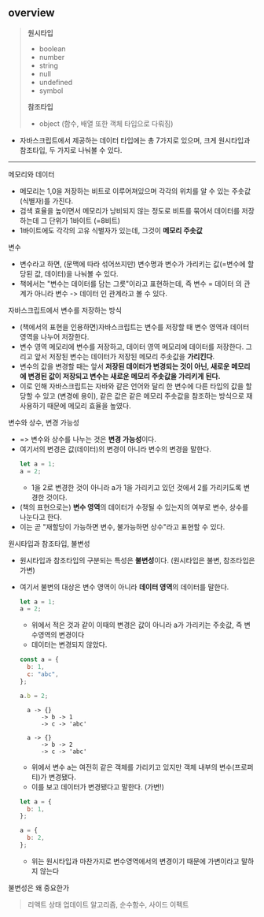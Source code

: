 ## overview

> **원시타입**
>
> - boolean
> - number
> - string
> - null
> - undefined
> - symbol
>
> **참조타입**
>
> - object (함수, 배열 또한 객체 타입으로 다뤄짐)

- 자바스크립트에서 제공하는 데이터 타입에는 총 7가지로 있으며, 크게 원시타입과 참조타입, 두 가지로 나눠볼 수 있다.

---

메모리와 데이터

- 메모리는 1,0을 저장하는 비트로 이루어져있으며 각각의 위치를 알 수 있는 주솟값(식별자)를 가진다.
- 검색 효율을 높이면서 메모리가 낭비되지 않는 정도로 비트를 묶어서 데이터를 저장하는데 그 단위가 1바이트 (=8비트)
- 1바이트에도 각각의 고유 식별자가 있는데, 그것이 **메모리 주솟값**

변수

- 변수라고 하면, (문맥에 따라 섞어쓰지만) 변수명과 변수가 가리키는 값(=변수에 할당된 값, 데이터)을 나눠볼 수 있다.
- 책에서는 "변수는 데이터를 담는 그릇"이라고 표현하는데, 즉 변수 = 데이터 의 관계가 아니라 변수 -> 데이터 인 관계라고 볼 수 있다.

자바스크립트에서 변수를 저장하는 방식

- (책에서의 표현을 인용하면)자바스크립트는 변수를 저장할 때 변수 영역과 데이터 영역을 나누어 저장한다.
- 변수 영역 메모리에 변수를 저장하고, 데이터 영역 메모리에 데이터를 저장한다. 그리고 앞서 저장된 변수는 데이터가 저장된 메모리 주솟값을 **가리킨다**.
- 변수의 값을 변경할 때는 앞서 **저장된 데이터가 변경되는 것이 아닌, 새로운 메모리에 변경된 값이 저장되고 변수는 새로운 메모리 주솟값을 가리키게 된다.**
- 이로 인해 자바스크립트는 자바와 같은 언어와 달리 한 변수에 다른 타입의 값을 할당할 수 있고 (변경에 용이), 같은 값은 같은 메모리 주솟값을 참조하는 방식으로 재사용하기 때문에 메모리 효율을 높였다.

변수와 상수, 변경 가능성

- => 변수와 상수를 나누는 것은 **변경 가능성**이다.
- 여기서의 변경은 값(데이터)의 변경이 아니라 변수의 변경을 말한다.
  ```js
  let a = 1;
  a = 2;
  ```
  - 1을 2로 변경한 것이 아니라 a가 1을 가리키고 있던 것에서 2를 가리키도록 변경한 것이다.
- (책의 표현으로는) **변수 영역**의 데이터가 수정될 수 있는지의 여부로 변수, 상수를 나눈다고 한다.
- 이는 곧 "재할당이 가능하면 변수, 불가능하면 상수"라고 표현할 수 있다.

원시타입과 참조타입, 불변성

- 원시타입과 참조타입의 구분되는 특성은 **불변성**이다. (원시타입은 불변, 참조타입은 가변)
- 여기서 불변의 대상은 변수 영역이 아니라 **데이터 영역**의 데이터를 말한다.

  ```js
  let a = 1;
  a = 2;
  ```

  - 위에서 적은 것과 같이 이때의 변경은 값이 아니라 a가 가리키는 주솟값, 즉 변수영역의 변경이다
  - 데이터는 변경되지 않았다.

  ```js
  const a = {
    b: 1,
    c: "abc",
  };

  a.b = 2;
  ```

  ```
    a -> {}
        -> b -> 1
        -> c -> 'abc'

    a -> {}
        -> b -> 2
        -> c -> 'abc'
  ```

  - 위에서 변수 a는 여전히 같은 객체를 가리키고 있지만 객체 내부의 변수(프로퍼티)가 변경됐다.
  - 이를 보고 데이터가 변경됐다고 말한다. (가변!)

  ```js
  let a = {
    b: 1,
  };

  a = {
    b: 2,
  };
  ```

  - 위는 원시타입과 마찬가지로 변수영역에서의 변경이기 때문에 가변이라고 말하지 않는다

불변성은 왜 중요한가

> 리액트 상태 업데이트 알고리즘, 순수함수, 사이드 이펙트
